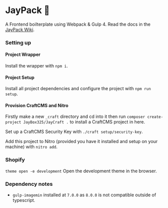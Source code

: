 # JayPack 🍾
A Frontend boilterplate using Webpack & Gulp 4. Read the docs in the [JayPack Wiki](https://github.com/JayBox325/JayPack/wiki).


### Setting up

#### Project Wrapper
Install the wrapper with `npm i`.

#### Project Setup
Install all project dependencies and configure the project with `npm run setup`.

#### Provision CraftCMS and Nitro
Firstly make a new `_craft` directory and cd into it then run `composer create-project JayBox325/JayCraft .` to install a CraftCMS project in here.

Set up a CraftCMS Security Key with `./craft setup/security-key`.

Add this project to Nitro (provided you have it installed and setup on your machine) with `nitro add`.

### Shopify

`theme open -e development` Open the development theme in the browser.


### Dependency notes

- `gulp-imagemin` installed at `7.0.0` as `8.0.0` is not compatible outside of typescript.